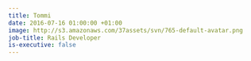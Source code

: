 ```yaml
---
title: Tommi
date: 2016-07-16 01:00:00 +01:00
image: http://s3.amazonaws.com/37assets/svn/765-default-avatar.png
job-title: Rails Developer
is-executive: false
---
```


